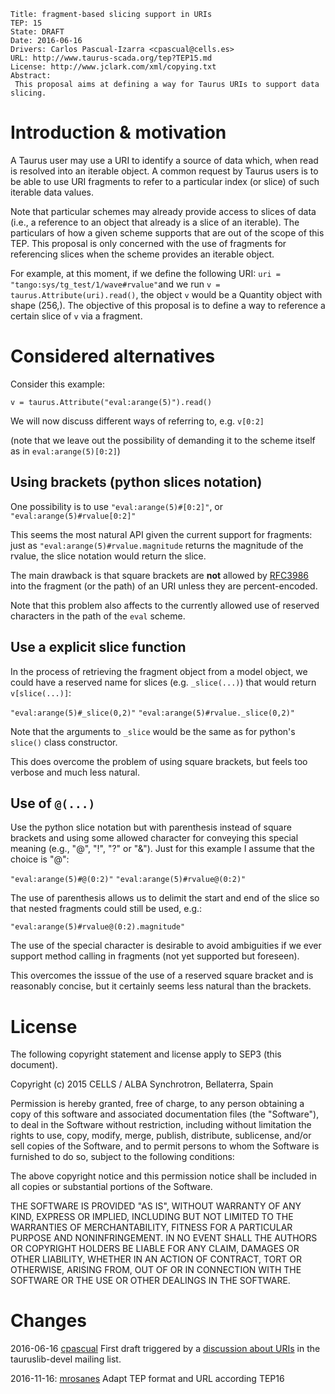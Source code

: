     Title: fragment-based slicing support in URIs
    TEP: 15
    State: DRAFT
    Date: 2016-06-16
    Drivers: Carlos Pascual-Izarra <cpascual@cells.es>
    URL: http://www.taurus-scada.org/tep?TEP15.md
    License: http://www.jclark.com/xml/copying.txt
    Abstract:
     This proposal aims at defining a way for Taurus URIs to support data slicing.



Introduction & motivation
=========================

A Taurus user may use a URI to identify a source of data which, when read is resolved into an iterable object. A common request by Taurus users is to be able to use URI fragments to refer to a particular index (or slice) of such iterable data values.

Note that particular schemes may already provide access to slices of data (i.e., a reference to an object that already is a slice of an iterable).  The particulars of how a given scheme supports that are out of the scope of this TEP. This proposal is only concerned with the use of fragments for referencing slices when the scheme provides an iterable object. 

For example, at this moment, if we define the following URI: `uri = "tango:sys/tg_test/1/wave#rvalue"`and we run `v = taurus.Attribute(uri).read()`, the object `v` would be a Quantity object with shape (256,). The objective of this proposal is to define a way to reference a certain slice of `v` via a fragment.

Considered alternatives
======================

Consider this example:

```
v = taurus.Attribute("eval:arange(5)").read()
```

We will now discuss different ways of referring to, e.g. `v[0:2]`

(note that we leave out the possibility of demanding it to the scheme itself as in `eval:arange(5)[0:2]`)

Using  brackets (python slices notation)
------------------------------------------------------
One possibility is to use `"eval:arange(5)#[0:2]"`, or  `"eval:arange(5)#rvalue[0:2]"`

This seems the most natural API given the current support for fragments: just as  `"eval:arange(5)#rvalue.magnitude` returns the magnitude of the rvalue, the slice notation would return the slice.

The main drawback is that square brackets are **not** allowed by [RFC3986][] into the fragment (or the path) of an URI unless they are percent-encoded.

Note that this problem also affects to the currently allowed use of reserved characters in the path of the `eval` scheme. 

Use a explicit slice function
-----------------------------------------
In the process of retrieving the fragment object from a model object, we could have a reserved name for slices (e.g. `_slice(...)`) that would return `v[slice(...)]`:

 `"eval:arange(5)#_slice(0,2)"`
 `"eval:arange(5)#rvalue._slice(0,2)"`

Note that the arguments to `_slice` would be the same as for python's `slice()` class constructor.

This does overcome the problem of using square brackets, but feels too verbose and much less natural.

Use of `@(...)`
-------------------

Use the python slice notation but with parenthesis instead of square brackets and using some allowed character for conveying this special meaning (e.g., "@", "!", "?" or "&"). Just for this example I assume that the choice is "@":

`"eval:arange(5)#@(0:2)"`
 `"eval:arange(5)#rvalue@(0:2)"`
 
The use of parenthesis allows us to delimit  the start and end of the slice so that nested fragments could still be used, e.g.:
 
 `"eval:arange(5)#rvalue@(0:2).magnitude"`

The use of the special character is desirable to avoid ambiguities if we ever support method calling in fragments (not yet supported but foreseen).

This overcomes the isssue of the use of a reserved square bracket and is reasonably concise, but it certainly seems less natural than the brackets.


License
==================

The following copyright statement and license apply to SEP3 (this
document).

Copyright (c) 2015 CELLS / ALBA Synchrotron, Bellaterra, Spain

Permission is hereby granted, free of charge, to any person obtaining
a copy of this software and associated documentation files (the
"Software"), to deal in the Software without restriction, including
without limitation the rights to use, copy, modify, merge, publish,
distribute, sublicense, and/or sell copies of the Software, and to
permit persons to whom the Software is furnished to do so, subject to
the following conditions:

The above copyright notice and this permission notice shall be included
in all copies or substantial portions of the Software.

THE SOFTWARE IS PROVIDED "AS IS", WITHOUT WARRANTY OF ANY KIND,
EXPRESS OR IMPLIED, INCLUDING BUT NOT LIMITED TO THE WARRANTIES OF
MERCHANTABILITY, FITNESS FOR A PARTICULAR PURPOSE AND NONINFRINGEMENT.
IN NO EVENT SHALL THE AUTHORS OR COPYRIGHT HOLDERS BE LIABLE FOR ANY
CLAIM, DAMAGES OR OTHER LIABILITY, WHETHER IN AN ACTION OF CONTRACT,
TORT OR OTHERWISE, ARISING FROM, OUT OF OR IN CONNECTION WITH THE
SOFTWARE OR THE USE OR OTHER DEALINGS IN THE SOFTWARE.


Changes
========


2016-06-16
[cpascual][] First draft triggered by a [discussion about URIs][1] in the tauruslib-devel mailing list.

2016-11-16:
[mrosanes](https://github.com/sagiss/) Adapt TEP format and URL according TEP16

[cpascual]: http://sf.net/u/cpascual/
[RFC3986]: https://tools.ietf.org/html/rfc3986
[1]: https://sourceforge.net/p/tauruslib/taurus-devel/message/35184319/

